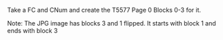 Take a FC and CNum and create the T5577 Page 0 Blocks 0-3 for it.

Note:
  The JPG image has blocks 3 and 1 flipped.  It starts with block 1 and ends with block 3
